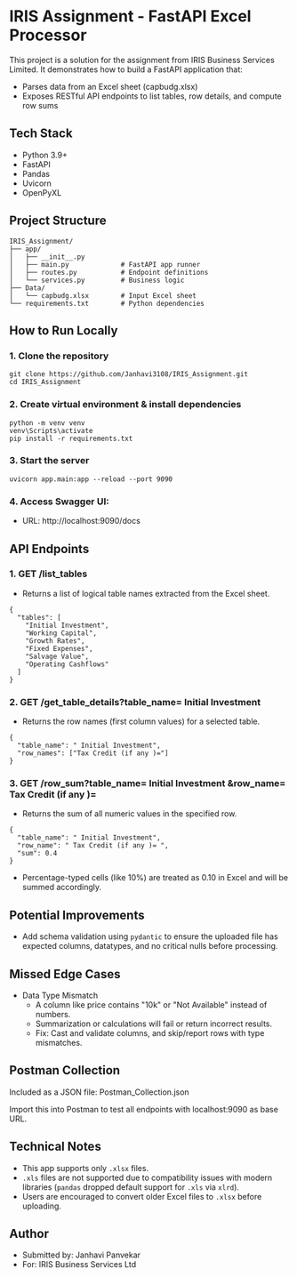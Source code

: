 # IRIS Assignment - FastAPI Excel Processor

This project is a solution for the assignment from IRIS Business Services Limited. It demonstrates how to build a FastAPI application that:

- Parses data from an Excel sheet (capbudg.xlsx)
- Exposes RESTful API endpoints to list tables, row details, and compute row sums

## Tech Stack
- Python 3.9+
- FastAPI
- Pandas
- Uvicorn
- OpenPyXL

## Project Structure

```
IRIS_Assignment/
├── app/
│   ├── __init__.py
│   ├── main.py             # FastAPI app runner
│   ├── routes.py           # Endpoint definitions
│   └── services.py         # Business logic
├── Data/
│   └── capbudg.xlsx        # Input Excel sheet
└── requirements.txt        # Python dependencies
```

## How to Run Locally

### 1. Clone the repository
```
git clone https://github.com/Janhavi3108/IRIS_Assignment.git
cd IRIS_Assignment
```

### 2. Create virtual environment & install dependencies
```
python -m venv venv
venv\Scripts\activate
pip install -r requirements.txt
```

### 3. Start the server
```
uvicorn app.main:app --reload --port 9090
```

### 4. Access Swagger UI:

- URL: http://localhost:9090/docs

## API Endpoints

### 1. GET /list_tables
- Returns a list of logical table names extracted from the Excel sheet.
```
{
  "tables": [
    "Initial Investment",
    "Working Capital",
    "Growth Rates",
    "Fixed Expenses",
    "Salvage Value",
    "Operating Cashflows"
  ]
}
```
### 2. GET /get_table_details?table_name= Initial Investment
- Returns the row names (first column values) for a selected table.
```
{
  "table_name": " Initial Investment",
  "row_names": ["Tax Credit (if any )="]
}
```
### 3. GET /row_sum?table_name= Initial Investment &row_name= Tax Credit (if any )=
- Returns the sum of all numeric values in the specified row.
```
{
  "table_name": " Initial Investment",
  "row_name": " Tax Credit (if any )= ",
  "sum": 0.4
}
```
- Percentage-typed cells (like 10%) are treated as 0.10 in Excel and will be summed accordingly.

## Potential Improvements
- Add schema validation using `pydantic` to ensure the uploaded file has expected columns, datatypes, and no critical nulls before processing.

## Missed Edge Cases
- Data Type Mismatch
   - A column like price contains "10k" or "Not Available" instead of numbers.
   - Summarization or calculations will fail or return incorrect results.
   - Fix: Cast and validate columns, and skip/report rows with type mismatches.

## Postman Collection
Included as a JSON file: Postman_Collection.json

Import this into Postman to test all endpoints with localhost:9090 as base URL.

## Technical Notes

- This app supports only `.xlsx` files.
- `.xls` files are not supported due to compatibility issues with modern libraries (`pandas` dropped default support for `.xls` via `xlrd`).
- Users are encouraged to convert older Excel files to `.xlsx` before uploading.

## Author
- Submitted by: Janhavi Panvekar
- For: IRIS Business Services Ltd

